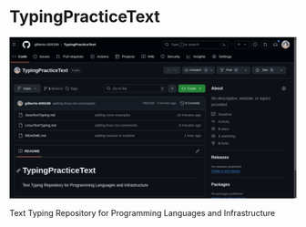 # TypingPracticeText

![Tela inicial](./home.gif)

Text Typing Repository for Programming Languages ​​and Infrastructure
